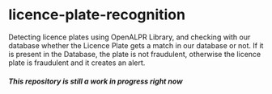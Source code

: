 # licence-plate-recognition
Detecting licence plates using OpenALPR Library, and checking with our database whether the Licence Plate gets a match in our database or not.
If it is present in the Database, the plate is not fraudulent, otherwise the licence plate is fraudulent and it creates an alert.

##### This repository is still a work in progress right now

